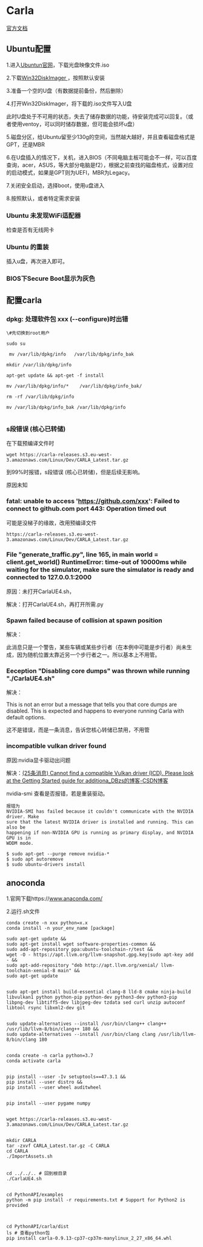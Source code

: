 # Carla



[官方文档](http://carla.org/)

## Ubuntu配置



1.进入[Ubuntun官网](https://cn.ubuntu.com/download/desktop)，下载光盘映像文件.iso

2.下载[Win32DiskImager ](https://sourceforge.net/projects/win32diskimager/)，按照默认安装

3.准备一个空的U盘（有数据提前备份，然后删除）

4.打开Win32DiskImager，将下载的.iso文件写入U盘

  此时U盘处于不可用的状态，失去了储存数据的功能，待安装完成可以回复。（或者使用ventoy，可以同时储存数据，但可能会损坏u盘）

5.磁盘分区，给Ubuntu留至少130g的空间，当然越大越好，并且查看磁盘格式是GPT，还是MBR

6.在U盘插入的情况下，关机，进入BIOS（不同电脑主板可能会不一样，可以百度查询，acer，ASUS，等大部分电脑是f2），根据之前查找的磁盘格式，设置对应的启动模式，如果是GPT则为UEFI，MBR为Legacy。

7.关闭安全启动，选择boot，使用u盘进入

8.按照默认，或者特定需求安装

### Ubuntu 未发现WiFi适配器

检查是否有无线网卡



### Ubuntu 的重装

插入u盘，再次进入即可。



### BIOS下Secure Boot显示为灰色





## 配置carla

### dpkg: 处理软件包 xxx (--configure)时出错

```
\#先切换到root用户

sudo su         

 mv /var/lib/dpkg/info   /var/lib/dpkg/info_bak

mkdir /var/lib/dpkg/info

apt-get update && apt-get -f install 

mv /var/lib/dpkg/info/*    /var/lib/dpkg/info_bak/

rm -rf /var/lib/dpkg/info

mv /var/lib/dpkg/info_bak /var/lib/dpkg/info


```



### s段错误 (核心已转储)

在下载预编译文件时

```
wget https://carla-releases.s3.eu-west-3.amazonaws.com/Linux/Dev/CARLA_Latest.tar.gz
```

到99%时报错，s段错误 (核心已转储)，但是后续无影响。

原因未知



### fatal: unable to access 'https://github.com/xxx': Failed to connect to github.com port 443: Operation timed out

可能是没梯子的缘故，改用预编译文件

```
https://carla-releases.s3.eu-west-3.amazonaws.com/Linux/Dev/CARLA_Latest.tar.gz
```



### File "generate_traffic.py", line 165, in main     world = client.get_world() RuntimeError: time-out of 10000ms while waiting for the simulator, make sure the simulator is ready and connected to 127.0.0.1:2000

原因：未打开CarlaUE4.sh，

解决：打开CarlaUE4.sh，再打开所需.py





### Spawn failed because of collision at spawn position

解决：

此消息只是一个警告，某些车辆或某些步行者（在本例中可能是步行者）尚未生成，因为随机位置太靠近另一个步行者之一。所以基本上不用管。



### Eeception "Disabling core dumps" was thrown while running "./CarlaUE4.sh"

解决：

This is not an error but a message that tells you that core dumps are disabled. This is expected and happens to everyone running Carla with default options.

这不是错误，而是一条消息，告诉您核心转储已禁用，不用管



### incompatible vulkan driver found

原因:nvidia显卡驱动出问题

解决：[(25条消息) Cannot find a compatible Vulkan driver (ICD). Please look at the Getting Started guide for additiona_DBzs的博客-CSDN博客](https://blog.csdn.net/weixin_43290709/article/details/121737146)

nvidia-smi 查看是否报错，若是重装驱动。

```
报错为
NVIDIA-SMI has failed because it couldn't communicate with the NVIDIA driver. Make 
sure that the latest NVIDIA driver is installed and running. This can also be 
happening if non-NVIDIA GPU is running as primary display, and NVIDIA GPU is in 
WDDM mode.

```

```
$ sudo apt-get --purge remove nvidia-*
$ sudo apt autoremove
$ sudo ubuntu-drivers install
```



## anoconda

1.官网下载https://www.anaconda.com/

2.运行.sh文件



```
conda create -n xxx python=x.x
conda install -n your_env_name [package]
```





```
sudo apt-get update &&
sudo apt-get install wget software-properties-common &&
sudo add-apt-repository ppa:ubuntu-toolchain-r/test &&
wget -O - https://apt.llvm.org/llvm-snapshot.gpg.key|sudo apt-key add - &&
sudo apt-add-repository "deb http://apt.llvm.org/xenial/ llvm-toolchain-xenial-8 main" &&
sudo apt-get update


sudo apt-get install build-essential clang-8 lld-8 cmake ninja-build libvulkan1 python python-pip python-dev python3-dev python3-pip libpng-dev libtiff5-dev libjpeg-dev tzdata sed curl unzip autoconf libtool rsync libxml2-dev git


sudo update-alternatives --install /usr/bin/clang++ clang++ /usr/lib/llvm-8/bin/clang++ 180 &&
sudo update-alternatives --install /usr/bin/clang clang /usr/lib/llvm-8/bin/clang 180


conda create -n carla python=3.7
conda activate carla


pip install --user -Iv setuptools==47.3.1 &&
pip install --user distro &&
pip install --user wheel auditwheel


pip install --user pygame numpy


wget https://carla-releases.s3.eu-west-3.amazonaws.com/Linux/Dev/CARLA_Latest.tar.gz


mkdir CARLA
tar -zxvf CARLA_Latest.tar.gz -C CARLA
cd CARLA
./ImportAssets.sh


cd ../../.. # 回到根目录
./CarlaUE4.sh


cd PythonAPI/examples
python -m pip install -r requirements.txt # Support for Python2 is provided



cd PythonAPI/carla/dist
ls # 查看python包
pip install carla-0.9.13-cp37-cp37m-manylinux_2_27_x86_64.whl

```

